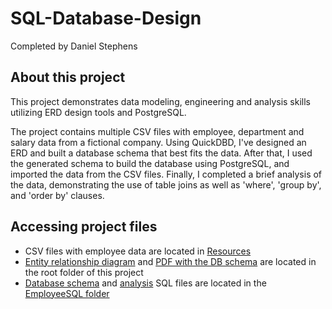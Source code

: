 # SQL-Database-Design
Completed by Daniel Stephens

## About this project

This project demonstrates data modeling, engineering and analysis skills utilizing ERD design tools and PostgreSQL. 

The project contains multiple CSV files with employee, department and salary data from a fictional company. Using QuickDBD, I've designed an ERD and built a database schema that best fits the data. After that, I used the generated schema to build the database using PostgreSQL, and imported the data from the CSV files. Finally, I completed a brief analysis of the data, demonstrating the use of table joins as well as 'where', 'group by', and 'order by' clauses.

## Accessing project files
* CSV files with employee data are located in [Resources](https://github.com/dantstephens/sql-challenge/tree/main/resource)
* [Entity relationship diagram](https://github.com/dantstephens/sql-challenge/blob/main/employee_db_erd.png) and [PDF with the DB schema](https://github.com/dantstephens/sql-challenge/blob/main/employee_db_schema.pdf) are located in the root folder of this project
* [Database schema](https://github.com/dantstephens/sql-challenge/blob/main/employeeSQL/employee_db_schema.sql) and [analysis](https://github.com/dantstephens/sql-challenge/blob/main/employeeSQL/employee_db_analysis.sql) SQL files are located in the [EmployeeSQL folder](https://github.com/dantstephens/sql-challenge/tree/main/employeeSQL)

